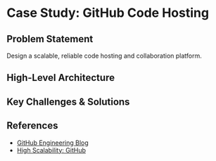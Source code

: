 # Case Study: GitHub Code Hosting

## Problem Statement
Design a scalable, reliable code hosting and collaboration platform.

## High-Level Architecture

## Key Challenges & Solutions

## References
- [GitHub Engineering Blog](https://github.blog/category/engineering/)
- [High Scalability: GitHub](http://highscalability.com/blog/2012/6/18/github-architecture.html)
